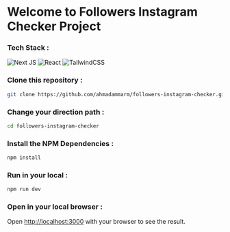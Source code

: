 # Welcome to Followers Instagram Checker Project

<h3>Tech Stack :</h3>

![Next JS](https://img.shields.io/badge/Next-black?style=for-the-badge&logo=next.js&logoColor=white) ![React](https://img.shields.io/badge/typescript-%2320232a.svg?style=for-the-badge&logo=typescript&logoColor=%2361DAFB) ![TailwindCSS](https://img.shields.io/badge/tailwindcss-%2338B2AC.svg?style=for-the-badge&logo=tailwind-css&logoColor=white)

<h3>Clone this repository :</h3>

```bash
git clone https://github.com/ahmadammarm/followers-instagram-checker.git
```

<h3>Change your direction path :</h3>

```bash
cd followers-instagram-checker
```

<h3>Install the NPM Dependencies :</h3>

```bash
npm install
```


<h3>Run in your local :</h3>

```bash
npm run dev
```

<h3>Open in your local browser :</h3>

Open [http://localhost:3000](http://localhost:3000) with your browser to see the result.

